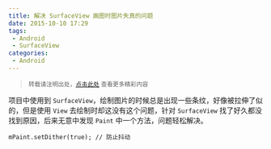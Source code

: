 ```yaml
---
title: 解决 SurfaceView 画图时图片失真的问题
date: 2015-10-10 17:29
tags:
 - Android
 - SurfaceView
categories:
 - Android
---
```


> <small>转载请注明出处，[点击此处](https://shichaohui.github.io/) 查看更多精彩内容</small>

项目中使用到 `SurfaceView`，绘制图片的时候总是出现一些条纹，好像被拉伸了似的，但是使用 `View` 去绘制时却这没有这个问题，针对 `SurfaceView` 找了好久都没找到原因，后来无意中发现 `Paint` 中一个方法，问题轻松解决。

```
mPaint.setDither(true); // 防止抖动
```